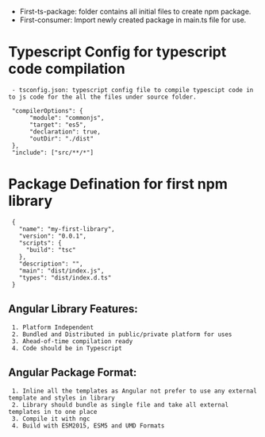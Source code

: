 - First-ts-package: folder contains all initial files to create npm package.
- First-consumer: Import newly created package in main.ts file for use.

# Typescript Config for typescript code compilation
     - tsconfig.json: typescript config file to compile typescipt code in to js code for the all the files under source folder.
     
     "compilerOptions": {
          "module": "commonjs",
          "target": "es5",
          "declaration": true,
          "outDir": "./dist"
     },
     "include": ["src/**/*"]

# Package Defination for first npm library
     {
       "name": "my-first-library",
       "version": "0.0.1",
       "scripts": {
         "build": "tsc"
       },
       "description": "",
       "main": "dist/index.js",
       "types": "dist/index.d.ts"
     }
## Angular Library Features:
     1. Platform Independent
     2. Bundled and Distributed in public/private platform for uses
     3. Ahead-of-time compilation ready
     4. Code should be in Typescript
     
## Angular Package Format:
     1. Inline all the templates as Angular not prefer to use any external template and styles in library
     2. Library should bundle as single file and take all external templates in to one place
     3. Compile it with ngc
     4. Build with ESM2015, ESM5 and UMD Formats
     
     
